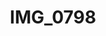 ---
layout: photo
image: <img class="post-image resrc" src="http://app.resrc.it/s=w310/o=10/http://farm9.staticflickr.com/8056/8131333624_587425269f_b.jpg" alt="">
rewriteUrl: http://www.flickr.com/photos/oliverjash/8131333624
title: IMG_0798
---